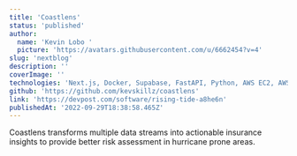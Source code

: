 ```yaml
---
title: 'Coastlens'
status: 'published'
author:
  name: 'Kevin Lobo '
  picture: 'https://avatars.githubusercontent.com/u/6662454?v=4'
slug: 'nextblog'
description: ''
coverImage: ''
technologies: 'Next.js, Docker, Supabase, FastAPI, Python, AWS EC2, AWS S3, AWS ECR'
github: 'https://github.com/kevskillz/coastlens'
link: 'https://devpost.com/software/rising-tide-a8he6n'
publishedAt: '2022-09-29T18:38:58.465Z'
---
```


Coastlens transforms multiple data streams into actionable insurance insights to provide better risk assessment in hurricane prone areas.
